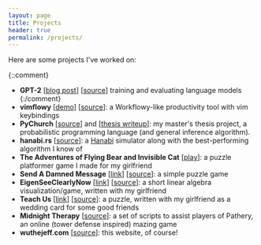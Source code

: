 ```yaml
---
layout: page
title: Projects
header: true
permalink: /projects/
---
```


Here are some projects I've worked on:

{::comment}
- **GPT-2** [[blog post](https://openai.com/blog/better-language-models/)] [[source](https://github.com/openai/gpt-2)]
  training and evaluating language models
{:/comment}
- **vimflowy** [[demo](http://vimflowy.netlify.com)] [[source](https://github.com/WuTheFWasThat/vimflowy)]:
  a Workflowy-like productivity tool with vim keybindings
- **PyChurch** [[source](https://github.com/WuTheFWasThat/Church-interpreter)] and [[thesis writeup](https://github.com/WuTheFWasThat/PyChurch/blob/master/papers/MEng%20thesis.pdf)]:
  my master's thesis project, a probabilistic programming language (and general inference algorithm).
- **hanabi.rs** [[source](https://github.com/WuTheFWasThat/hanabi.rs)]: a [Hanabi](https://boardgamegeek.com/boardgame/98778/hanabi) simulator along with the best-performing algorithm I know of
- **The Adventures of Flying Bear and Invisible Cat** [[play](https://www.wuthejeff.com/bearcat-game)]: a puzzle platformer game I made for my girlfriend
- **Send A Damned Message** [[link](https://www.wuthejeff.com/send-a-damned-message/)] [[source](https://github.com/WuTheFWasThat/send-a-damned-message)]: a simple puzzle game
- **EigenSeeClearlyNow** [[link](https://span.bitballoon.com/)] [[source](https://github.com/WuTheFWasThat/EigenSeeClearlyNow)]: a short linear algebra visualization/game, written with my girlfriend
- **Teach Us** [[link](https://teach-us.netlify.com/teach_us.html)] [[source](https://github.com/WuTheFWasThat/teach_us)]: a puzzle, written with my girlfriend as a wedding card for some good friends
- **Midnight Therapy** [[source](https://github.com/WuTheFWasThat/midnighttherapy)]: a set of scripts to assist players of Pathery, an online (tower defense inspired) mazing game
- **wuthejeff.com** [[source](https://github.com/WuTheFWasThat/wuthefwasthat.github.io)]: this website, of course!
